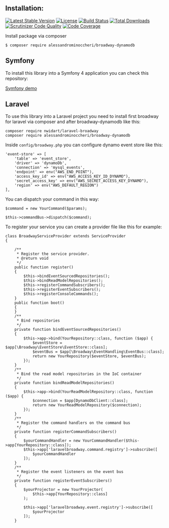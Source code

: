 Installation:
-------------

[![Latest Stable Version](https://poser.pugx.org/AlessandroMinoccheri/broadway-dynamodb/v/stable.svg)](https://packagist.org/packages/alessandrominoccheri/broadway-dynamodb)
[![License](https://poser.pugx.org/AlessandroMinoccheri/broadway-dynamodb/license.svg)](https://packagist.org/packages/alessandrominoccheri/broadway-dynamodb)
[![Build Status](https://api.travis-ci.org/AlessandroMinoccheri/broadway-dynamodb.png)](https://travis-ci.org/AlessandroMinoccheri/broadway-dynamodb)
[![Total Downloads](https://poser.pugx.org/AlessandroMinoccheri/broadway-dynamodb/d/total.png)](https://packagist.org/packages/alessandrominoccheri/broadway-dynamodb)
[![Scrutinizer Code Quality](https://scrutinizer-ci.com/g/AlessandroMinoccheri/broadway-dynamodb/badges/quality-score.png?b=master)](https://scrutinizer-ci.com/g/AlessandroMinoccheri/broadway-dynamodb/?branch=master)
[![Code Coverage](https://scrutinizer-ci.com/g/AlessandroMinoccheri/broadway-dynamodb/badges/coverage.png?b=master)](https://scrutinizer-ci.com/g/AlessandroMinoccheri/broadway-dynamodb/?branch=master)

Install package via composer

```
$ composer require alessandrominoccheri/broadway-dynamodb
```

## Symfony

To install this library into a Symfony 4 application you can check this repository:

[Symfony demo](https://github.com/AlessandroMinoccheri/broadway-dynamodb-demo)

## Laravel

To use this library into a Laravel project you need to install first broadway for laravel via composer and after broadway-dynamodb like this:

```
composer require nwidart/laravel-broadway
composer require alessandrominoccheri/broadway-dynamodb
```

Inside ```config/broadway.php``` you can configure dynamo event store like this:

```
'event-store' => [
    'table' => 'event_store',
    'driver' => 'dynamoDb',
    'connection' => 'mysql_events',
    'endpoint' => env("AWS_END_POINT"),
    'access_key_id' => env("AWS_ACCESS_KEY_ID_DYNAMO"),
    'secret_access_key' => env("AWS_SECRET_ACCESS_KEY_DYNAMO"),
    'region' => env("AWS_DEFAULT_REGION")
],
```

You can dispatch your command in this way:

```
$command = new YourCommand($params);

$this->commandBus->dispatch($command);
```
 
To register your service you can create a provider file like this for example:

```
class BroadwayServiceProvider extends ServiceProvider
{

    /**
     * Register the service provider.
     * @return void
     */
    public function register()
    {
        $this->bindEventSourcedRepositories();
        $this->bindReadModelRepositories();
        $this->registerCommandSubscribers();
        $this->registerEventSubscribers();
        $this->registerConsoleCommands();
    }
    public function boot()
    {
    }
    /**
     * Bind repositories
     */
    private function bindEventSourcedRepositories()
    {
        $this->app->bind(YourRepository::class, function ($app) {
            $eventStore = $app[\Broadway\EventStore\EventStore::class];
            $eventBus = $app[\Broadway\EventHandling\EventBus::class];
            return new YourRepository($eventStore, $eventBus);
        });
    }
    /**
     * Bind the read model repositories in the IoC container
     */
    private function bindReadModelRepositories()
    {
        $this->app->bind(YourReadModelRepository::class, function ($app) {
            $connection = $app[DynamoDbClient::class];
            return new YourReadModelRepository($connection);
        });
    }
    /**
     * Register the command handlers on the command bus
     */
    private function registerCommandSubscribers()
    {
        $yourCommandHandler = new YourCommandHandler($this->app[YourRepository::class]);
        $this->app['laravelbroadway.command.registry']->subscribe([
            $yourCommandHandler
        ]);
    }
    /**
     * Register the event listeners on the event bus
     */
    private function registerEventSubscribers()
    {
        $yourProjector = new YourProjector(
            $this->app[YourRepository::class]
        );

        $this->app['laravelbroadway.event.registry']->subscribe([
            $yourProjector
        ]);
    }
```
